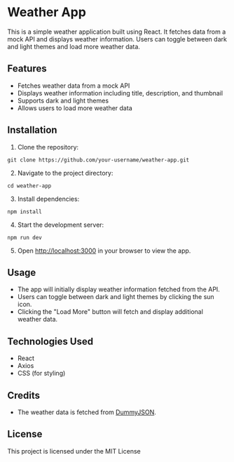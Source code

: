 # Weather App

This is a simple weather application built using React. It fetches data from a mock API and displays weather information. Users can toggle between dark and light themes and load more weather data.

## Features

- Fetches weather data from a mock API
- Displays weather information including title, description, and thumbnail
- Supports dark and light themes
- Allows users to load more weather data

## Installation

1. Clone the repository:

```
git clone https://github.com/your-username/weather-app.git
```

2. Navigate to the project directory:

```
cd weather-app
```

3. Install dependencies:
```
npm install
```

4. Start the development server:

```
npm run dev
```

5. Open [http://localhost:3000](http://localhost:3000) in your browser to view the app.

## Usage

- The app will initially display weather information fetched from the API.
- Users can toggle between dark and light themes by clicking the sun icon.
- Clicking the "Load More" button will fetch and display additional weather data.

## Technologies Used

- React
- Axios
- CSS (for styling)

## Credits

- The weather data is fetched from [DummyJSON](https://dummyjson.com/).

## License

This project is licensed under the MIT License
